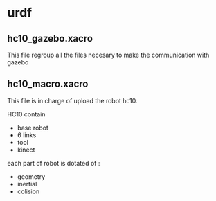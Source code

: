# urdf

## hc10_gazebo.xacro
This file regroup all the files necesary to make the communication with gazebo

## hc10_macro.xacro
This file is in charge of upload the robot hc10. 

HC10 contain 
- base robot
- 6 links
- tool
- kinect

each part of robot is dotated of : 
- geometry
- inertial
- colision


